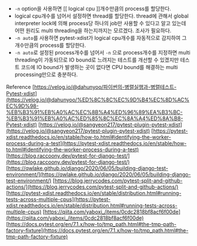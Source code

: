 - `-n` option을 사용하면 [[ logical cpu ]]개수만큼의 process를 할당한다.
- logical cpu개수를 넘어서 설정하면 thread를 할당한다.
  thread에 관해서 global interpreter lock에 의해 process당 하나의 job만 사용할 수 있다고 알고 있는데
  어떤 원리도 multi threading을 하는지까지는 모르겠다. 조사가 필요하다.
- `-n auto`를 사용하면 pytest-xdist가 logical cpu개수를 자동적으로 감지하여 그 개수만큼의 process를 할당한다.
- `-n auto`로 설정된 process개수를 넘어서 `-n` 으로 process개수를 지정하면 multi threading이 가동되므로
  IO bound로 느려지는 테스트를 개선할 수 있겠지만 테스트 코드에 IO bound가 발생하는 곳이 없다면 CPU bound를 해결하는 multi processing만으로 충분하다.

Reference
[https://velog.io/@dahunyoo/파이썬의-병렬실행과-병렬테스트-Pytest-xdist](https://velog.io/@dahunyoo/%ED%8C%8C%EC%9D%B4%EC%8D%AC%EC%9D%98-%EB%B3%91%EB%A0%AC%EC%8B%A4%ED%96%89%EA%B3%BC-%EB%B3%91%EB%A0%AC%ED%85%8C%EC%8A%A4%ED%8A%B8-Pytest-xdist)
[https://velog.io/@sangyeon217/pytest-plugin-pytest-xdist](https://velog.io/@sangyeon217/pytest-plugin-pytest-xdist)
[https://pytest-xdist.readthedocs.io/en/stable/how-to.html#identifying-the-worker-process-during-a-test](https://pytest-xdist.readthedocs.io/en/stable/how-to.html#identifying-the-worker-process-during-a-test)
[https://blog.raccoony.dev/pytest-for-django-test/](https://blog.raccoony.dev/pytest-for-django-test/)
[https://qwlake.github.io/django/2020/06/05/building-django-test-environment/](https://qwlake.github.io/django/2020/06/05/building-django-test-environment/)
[https://blog.jerrycodes.com/pytest-split-and-github-actions/](https://blog.jerrycodes.com/pytest-split-and-github-actions/)
[https://pytest-xdist.readthedocs.io/en/stable/distribution.html#running-tests-across-multiple-cpus](https://pytest-xdist.readthedocs.io/en/stable/distribution.html#running-tests-across-multiple-cpus)
[https://qiita.com/yaboxi_/items/0cdc2818bf8acf6f00de](https://qiita.com/yaboxi_/items/0cdc2818bf8acf6f00de)
[https://docs.pytest.org/en/7.1.x/how-to/tmp_path.html#the-tmp-path-factory-fixture](https://docs.pytest.org/en/7.1.x/how-to/tmp_path.html#the-tmp-path-factory-fixture)